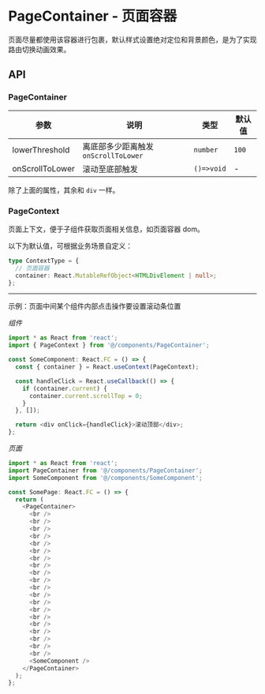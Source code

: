# PageContainer - 页面容器

页面尽量都使用该容器进行包裹，默认样式设置绝对定位和背景颜色，是为了实现路由切换动画效果。

## API

### PageContainer

| 参数            | 说明                                 | 类型       | 默认值 |
| --------------- | ------------------------------------ | ---------- | ------ |
| lowerThreshold  | 离底部多少距离触发 `onScrollToLower` | `number`   | `100`  |
| onScrollToLower | 滚动至底部触发                       | `()=>void` | -      |

除了上面的属性，其余和 `div` 一样。

### PageContext

页面上下文，便于子组件获取页面相关信息，如页面容器 dom。

以下为默认值，可根据业务场景自定义：

```typescript
type ContextType = {
  // 页面容器
  container: React.MutableRefObject<HTMLDivElement | null>;
};
```

---

示例：页面中间某个组件内部点击操作要设置滚动条位置

_组件_

```typescript
import * as React from 'react';
import { PageContext } from '@/components/PageContainer';

const SomeComponent: React.FC = () => {
  const { container } = React.useContext(PageContext);

  const handleClick = React.useCallback(() => {
    if (container.current) {
      container.current.scrollTop = 0;
    }
  }, []);

  return <div onClick={handleClick}>滚动顶部</div>;
};
```

_页面_

```typescript
import * as React from 'react';
import PageContainer from '@/components/PageContainer';
import SomeComponent from '@/components/SomeComponent';

const SomePage: React.FC = () => {
  return (
    <PageContainer>
      <br />
      <br />
      <br />
      <br />
      <br />
      <br />
      <br />
      <br />
      <br />
      <br />
      <br />
      <br />
      <br />
      <br />
      <br />
      <br />
      <br />
      <br />
      <br />
      <br />
      <SomeComponent />
    </PageContainer>
  );
};
```
